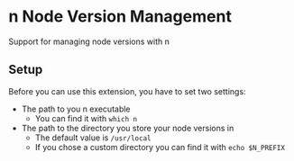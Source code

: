 # n Node Version Management

Support for managing node versions with n

## Setup

Before you can use this extension, you have to set two settings:

- The path to you n executable
  - You can find it with `which n`
- The path to the directory you store your node versions in
  - The default value is `/usr/local`
  - If you chose a custom directory you can find it with `echo $N_PREFIX`